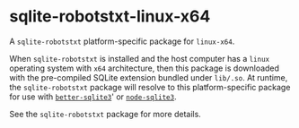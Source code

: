 <!--- Generated with the npm_generate_platform_packages.sh script, don't edit by hand -->

# sqlite-robotstxt-linux-x64

A `sqlite-robotstxt` platform-specific package for `linux-x64`. 

When `sqlite-robotstxt` is installed and the host computer has a `linux` operating system with `x64` architecture, then this package is downloaded with the pre-compiled SQLite extension bundled under `lib/.so`. At runtime, the `sqlite-robotstxt` package will resolve to this platform-specific package for use with [`better-sqlite3`](https://github.com/WiseLibs/better-sqlite3)' or [`node-sqlite3`](https://github.com/TryGhost/node-sqlite3).

See the `sqlite-robotstxt` package for more details.